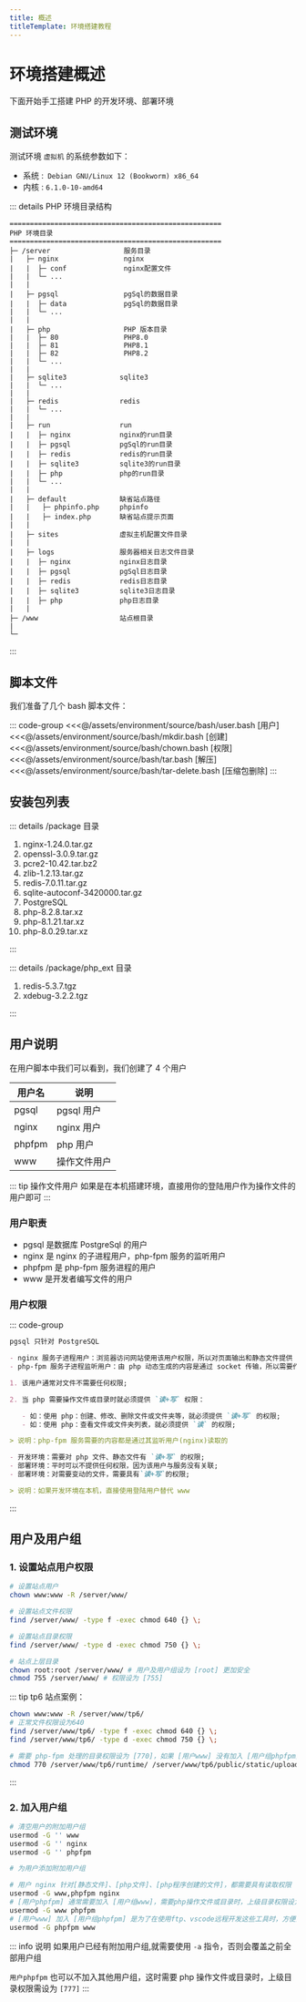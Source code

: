 ```yaml
---
title: 概述
titleTemplate: 环境搭建教程
---
```


# 环境搭建概述

下面开始手工搭建 PHP 的开发环境、部署环境

## 测试环境

测试环境 `虚拟机` 的系统参数如下：

- 系统 :` Debian GNU/Linux 12 (Bookworm) x86_64`
- 内核 : `6.1.0-10-amd64`

::: details PHP 环境目录结构

```
====================================================
PHP 环境目录
====================================================
├─ /server                  服务目录
|   ├─ nginx                nginx
|   |  ├─ conf              nginx配置文件
|   |  └─ ...
|   |
|   ├─ pgsql                pgSql的数据目录
|   |  ├─ data              pgSql的数据目录
|   |  └─ ...
|   |
|   ├─ php                  PHP 版本目录
|   |  ├─ 80                PHP8.0
|   |  ├─ 81                PHP8.1
|   |  ├─ 82                PHP8.2
|   |  └─ ...
|   |
|   ├─ sqlite3             sqlite3
|   |  └─ ...
|   |
|   ├─ redis               redis
|   |  └─ ...
|   |
|   ├─ run                 run
|   |  ├─ nginx            nginx的run目录
|   |  ├─ pgsql            pgSql的run目录
|   |  ├─ redis            redis的run目录
|   |  ├─ sqlite3          sqlite3的run目录
|   |  ├─ php              php的run目录
|   |  └─ ...
|   |
|   ├─ default             缺省站点路径
|   |   ├─ phpinfo.php     phpinfo
|   |   ├─ index.php       缺省站点提示页面
|   |
|   ├─ sites               虚拟主机配置文件目录
|   |
|   ├─ logs                服务器相关日志文件目录
|   |  ├─ nginx            nginx日志目录
|   |  ├─ pgsql            pgSql日志目录
|   |  ├─ redis            redis日志目录
|   |  ├─ sqlite3          sqlite3日志目录
|   |  ├─ php              php日志目录
|   |
├─ /www                    站点根目录
|
└─
```

:::

## 脚本文件

我们准备了几个 bash 脚本文件：

::: code-group
<<<@/assets/environment/source/bash/user.bash [用户]
<<<@/assets/environment/source/bash/mkdir.bash [创建]
<<<@/assets/environment/source/bash/chown.bash [权限]
<<<@/assets/environment/source/bash/tar.bash [解压]
<<<@/assets/environment/source/bash/tar-delete.bash [压缩包删除]
:::

## 安装包列表

::: details /package 目录

1. nginx-1.24.0.tar.gz
2. openssl-3.0.9.tar.gz
3. pcre2-10.42.tar.bz2
4. zlib-1.2.13.tar.gz
5. redis-7.0.11.tar.gz
6. sqlite-autoconf-3420000.tar.gz
7. PostgreSQL
8. php-8.2.8.tar.xz
9. php-8.1.21.tar.xz
10. php-8.0.29.tar.xz

:::

::: details /package/php_ext 目录

1. redis-5.3.7.tgz
2. xdebug-3.2.2.tgz

:::

## 用户说明

在用户脚本中我们可以看到，我们创建了 4 个用户

| 用户名 | 说明         |
| ------ | ------------ |
| pgsql  | pgsql 用户   |
| nginx  | nginx 用户   |
| phpfpm | php 用户     |
| www    | 操作文件用户 |

::: tip 操作文件用户
如果是在本机搭建环境，直接用你的登陆用户作为操作文件的用户即可
:::

### 用户职责

- pgsql 是数据库 PostgreSql 的用户
- nginx 是 nginx 的子进程用户，php-fpm 服务的监听用户
- phpfpm 是 php-fpm 服务进程的用户
- www 是开发者编写文件的用户

### 用户权限

::: code-group

```md [pgsql]
pgsql 只针对 PostgreSQL
```

```md [nginx]
- nginx 服务子进程用户：浏览器访问网站使用该用户权限，所以对页面输出和静态文件提供 `读` 的权限;
- php-fpm 服务子进程监听用户：由 php 动态生成的内容是通过 socket 传输，所以需要作为 php-fpm 的监听用户
```

```md [phpfpm]
1. 该用户通常对文件不需要任何权限;

2. 当 php 需要操作文件或目录时就必须提供 `读+写` 权限：

   - 如：使用 php：创建、修改、删除文件或文件夹等，就必须提供 `读+写` 的权限;
   - 如：使用 php：查看文件或文件夹列表，就必须提供 `读` 的权限;

> 说明：php-fpm 服务需要的内容都是通过其监听用户(nginx)读取的
```

```md [www]
- 开发环境：需要对 php 文件、静态文件有 `读+写` 的权限;
- 部署环境：平时可以不提供任何权限，因为该用户与服务没有关联;
- 部署环境：对需要变动的文件，需要具有`读+写`的权限;

> 说明：如果开发环境在本机，直接使用登陆用户替代 www
```

:::

## 用户及用户组

### 1. 设置站点用户权限

```bash
# 设置站点用户
chown www:www -R /server/www/

# 设置站点文件权限
find /server/www/ -type f -exec chmod 640 {} \;

# 设置站点目录权限
find /server/www/ -type d -exec chmod 750 {} \;

# 站点上层目录
chown root:root /server/www/ # 用户及用户组设为 [root] 更加安全
chmod 755 /server/www/ # 权限设为 [755]
```

::: tip tp6 站点案例：

```bash
chown www:www -R /server/www/tp6/
# 正常文件权限设为640
find /server/www/tp6/ -type f -exec chmod 640 {} \;
find /server/www/tp6/ -type d -exec chmod 750 {} \;

# 需要 php-fpm 处理的目录权限设为 [770]，如果 [用户www] 没有加入 [用户组phpfpm] 为了查看方便，权限需要设为 [777]
chmod 770 /server/www/tp6/runtime/ /server/www/tp6/public/static/upload/
```

:::

### 2. 加入用户组

```bash
# 清空用户的附加用户组
usermod -G '' www
usermod -G '' nginx
usermod -G '' phpfpm

# 为用户添加附加用户组

# 用户 nginx 针对[静态文件]、[php文件]、[php程序创建的文件]，都需要具有读取权限
usermod -G www,phpfpm nginx
# [用户phpfpm] 通常需要加入 [用户组www]，需要php操作文件或目录时，上级目录权限设为 [770] 即可
usermod -G www phpfpm
# [用户www] 加入 [用户组phpfpm] 是为了在使用ftp、vscode远程开发这些工具时，方便查看php生成的文件
usermod -G phpfpm www
```

::: info 说明
如果用户已经有附加用户组,就需要使用 `-a` 指令，否则会覆盖之前全部用户组

`用户phpfpm` 也可以不加入其他用户组，这时需要 php 操作文件或目录时，上级目录权限需设为 `[777]`
:::

```

```
